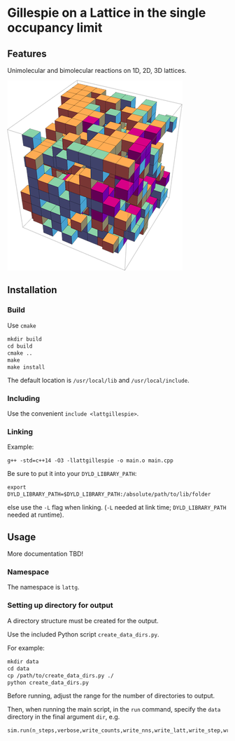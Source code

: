# Gillespie on a Lattice in the single occupancy limit

## Features

Unimolecular and bimolecular reactions on 1D, 2D, 3D lattices.

![example](/figures/example.png)

## Installation

### Build

Use `cmake`
```
mkdir build
cd build
cmake ..
make
make install
```
The default location is `/usr/local/lib` and `/usr/local/include`.

### Including

Use the convenient `include <lattgillespie>`.

### Linking

Example:
```
g++ -std=c++14 -O3 -llattgillespie -o main.o main.cpp
```
Be sure to put it into your `DYLD_LIBRARY_PATH`:
```
export DYLD_LIBRARY_PATH=$DYLD_LIBRARY_PATH:/absolute/path/to/lib/folder
```
else use the `-L` flag when linking. (`-L` needed at link time; `DYLD_LIBRARY_PATH` needed at runtime).

## Usage

More documentation TBD!

### Namespace

The namespace is `lattg`.

### Setting up directory for output

A directory structure must be created for the output.

Use the included Python script `create_data_dirs.py`.

For example:
```
mkdir data
cd data
cp /path/to/create_data_dirs.py ./
python create_data_dirs.py
```

Before running, adjust the range for the number of directories to output.

Then, when running the main script, in the `run` command, specify the `data` directory in the final argument `dir`, e.g.
```
sim.run(n_steps,verbose,write_counts,write_nns,write_latt,write_step,write_version_no,"/path/to/data");
```